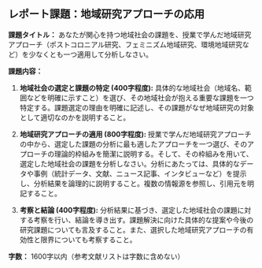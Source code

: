 ## レポート課題：地域研究アプローチの応用

**課題タイトル：**  あなたが関心を持つ地域社会の課題を、授業で学んだ地域研究アプローチ（ポストコロニアル研究、フェミニズム地域研究、環境地域研究など）を少なくとも一つ適用して分析しなさい。

**課題内容：**

1. **地域社会の選定と課題の特定 (400字程度):**  具体的な地域社会（地域名、範囲などを明確に示すこと）を選び、その地域社会が抱える重要な課題を一つ特定する。課題選定の理由を明確に記述し、その課題がなぜ地域研究の対象として適切なのかを説明すること。

2. **地域研究アプローチの適用 (800字程度):**  授業で学んだ地域研究アプローチの中から、選定した課題の分析に最も適したアプローチを一つ選び、そのアプローチの理論的枠組みを簡潔に説明する。そして、その枠組みを用いて、選定した地域社会の課題を分析しなさい。分析にあたっては、具体的なデータや事例（統計データ、文献、ニュース記事、インタビューなど）を提示し、分析結果を論理的に説明すること。複数の情報源を参照し、引用元を明記すること。

3. **考察と結論 (400字程度):**  分析結果に基づき、選定した地域社会の課題に対する考察を行い、結論を導き出す。課題解決に向けた具体的な提案や今後の研究課題についても言及すること。また、選択した地域研究アプローチの有効性と限界についても考察すること。


**字数：** 1600字以内（参考文献リストは字数に含めない）
